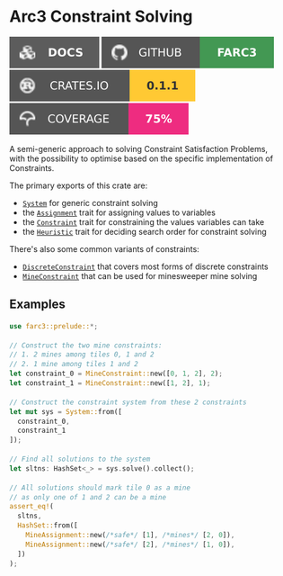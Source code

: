 # Arc3 Constraint Solving

<!-- cargo-rdme start -->

[![Crate documentation](https://raw.githubusercontent.com/Just-Helpful/Farc3/refs/heads/main/.github/badges/docs.svg)](
  https://docs.rs/farc3/latest/farc3
)
[![Github homepage](https://raw.githubusercontent.com/Just-Helpful/Farc3/refs/heads/main/.github/badges/github.svg)](
  https://github.com/Just-Helpful/Farc3
)
[![Package version](https://raw.githubusercontent.com/Just-Helpful/Farc3/refs/heads/main/.github/badges/version.svg)](
  https://crates.io/crates/farc3
)
[![Package version](https://raw.githubusercontent.com/Just-Helpful/Farc3/refs/heads/main/.github/badges/coverage.svg)][coverage-url]

[coverage-url]: https://github.com/Just-Helpful/Farc3/actions/runs/15832797587/artifacts/3386091962

A semi-generic approach to solving Constraint Satisfaction Problems,\
with the possibility to optimise based on the specific implementation of Constraints.

The primary exports of this crate are:

- [`System`] for generic constraint solving
- the [`Assignment`] trait for assigning values to variables
- the [`Constraint`] trait for constraining the values variables can take
- the [`Heuristic`] trait for deciding search order for constraint solving

[`System`]: https://docs.rs/farc3/latest/farc3/system/struct.System.html
[`Assignment`]: https://docs.rs/farc3/latest/farc3/assignment/trait.Assignment.html
[`Constraint`]: https://docs.rs/farc3/latest/farc3/constraint/trait.Constraint.html
[`Heuristic`]: https://docs.rs/farc3/latest/farc3/heuristics/trait.Heuristic.html

There's also some common variants of constraints:

- [`DiscreteConstraint`] that covers most forms of discrete constraints
- [`MineConstraint`] that can be used for minesweeper mine solving

[`DiscreteConstraint`]: https://docs.rs/farc3/latest/farc3/systems/generic/constraint/struct.DiscreteConstraint.html
[`MineConstraint`]: https://docs.rs/farc3/latest/farc3/systems/mines/constraint/struct.MineConstraint.html

## Examples

```rust
use farc3::prelude::*;

// Construct the two mine constraints:
// 1. 2 mines among tiles 0, 1 and 2
// 2. 1 mine among tiles 1 and 2
let constraint_0 = MineConstraint::new([0, 1, 2], 2);
let constraint_1 = MineConstraint::new([1, 2], 1);

// Construct the constraint system from these 2 constraints
let mut sys = System::from([
  constraint_0,
  constraint_1
]);

// Find all solutions to the system
let sltns: HashSet<_> = sys.solve().collect();

// All solutions should mark tile 0 as a mine
// as only one of 1 and 2 can be a mine
assert_eq!(
  sltns,
  HashSet::from([
    MineAssignment::new(/*safe*/ [1], /*mines*/ [2, 0]),
    MineAssignment::new(/*safe*/ [2], /*mines*/ [1, 0]),
  ])
);
```

<!-- cargo-rdme end -->
